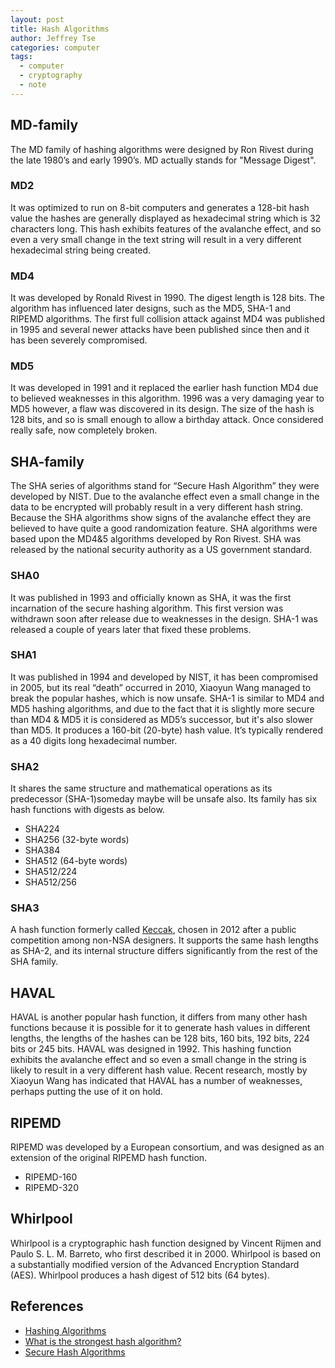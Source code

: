 ```yaml
---
layout: post
title: Hash Algorithms
author: Jeffrey Tse
categories: computer
tags:
  - computer
  - cryptography
  - note
---
```


## MD-family

The MD family of hashing algorithms were designed by Ron Rivest during the
late 1980’s and early 1990’s. MD actually stands for "Message Digest".

### MD2

It was optimized to run on 8-bit computers and generates a 128-bit hash
value the hashes are generally displayed as hexadecimal string which is
32 characters long. This hash exhibits features of the avalanche effect,
and so even a very small change in the text string will result in a very
different hexadecimal string being created.

### MD4

It was developed by Ronald Rivest in 1990. The digest length is 128 bits.
The algorithm has influenced later designs, such as the MD5, SHA-1 and
RIPEMD algorithms. The first full collision attack against MD4 was
published in 1995 and several newer attacks have been published since
then and it has been severely compromised.

### MD5

It was developed in 1991 and it replaced the earlier hash function MD4 due
to believed weaknesses in this algorithm. 1996 was a very damaging year to
MD5 however, a flaw was discovered in its design. The size of the hash is
128 bits, and so is small enough to allow a birthday attack. Once considered
really safe, now completely broken.

## SHA-family

The SHA series of algorithms stand for “Secure Hash Algorithm” they were
developed by NIST. Due to the avalanche effect even a small change in the
data to be encrypted will probably result in a very different hash string.
Because the SHA algorithms show signs of the avalanche effect they are
believed to have quite a good randomization feature. SHA algorithms were
based upon the MD4&5 algorithms developed by Ron Rivest. SHA was released
by the national security authority as a US government standard.

### SHA0

It was published in 1993 and officially known as SHA, it was the first
incarnation of the secure hashing algorithm. This first version was
withdrawn soon after release due to weaknesses in the design. SHA-1 was
released a couple of years later that fixed these problems.

### SHA1

It was published in 1994 and developed by NIST, it has been compromised
in 2005, but its real “death” occurred in 2010, Xiaoyun Wang managed to
break the popular hashes, which is now unsafe. SHA-1 is similar to MD4
and MD5 hashing algorithms, and due to the fact that it is slightly more
secure than MD4 & MD5 it is considered as MD5’s successor, but it's also
slower than MD5. It produces a 160-bit (20-byte) hash value. It’s typically
rendered as a 40 digits long hexadecimal number.

### SHA2

It shares the same structure and mathematical operations as its predecessor
(SHA-1)someday maybe will be unsafe also. Its family has six hash functions
with digests as below.

- SHA224
- SHA256 (32-byte words)
- SHA384
- SHA512 (64-byte words)
- SHA512/224
- SHA512/256

### SHA3

A hash function formerly called [Keccak](https://www.wikiwand.com/en/SHA-3),
chosen in 2012 after a public competition among non-NSA designers. It
supports the same hash lengths as SHA-2, and its internal structure differs
significantly from the rest of the SHA family.

## HAVAL

HAVAL is another popular hash function, it differs from many other hash
functions because it is possible for it to generate hash values in different
lengths, the lengths of the hashes can be 128 bits, 160 bits, 192 bits,
224 bits or 245 bits. HAVAL was designed in 1992. This hashing function
exhibits the avalanche effect and so even a small change in the string is
likely to result in a very different hash value. Recent research, mostly
by Xiaoyun Wang has indicated that HAVAL has a number of weaknesses, perhaps
putting the use of it on hold.

## RIPEMD

RIPEMD was developed by a European consortium, and was designed as an
extension of the original RIPEMD hash function.

- RIPEMD-160
- RIPEMD-320

## Whirlpool

Whirlpool is a cryptographic hash function designed by Vincent Rijmen and
Paulo S. L. M. Barreto, who first described it in 2000. Whirlpool is based
on a substantially modified version of the Advanced Encryption Standard (AES).
Whirlpool produces a hash digest of 512 bits (64 bytes).

## References

- [Hashing Algorithms](https://blog.jscrambler.com/hashing-algorithms)
- [What is the strongest hash algorithm?](https://www.streetdirectory.com/etoday/what-is-the-strongest-hash-algorithm-ejcluw.html)
- [Secure Hash Algorithms](https://www.wikiwand.com/en/Secure_Hash_Algorithms)
